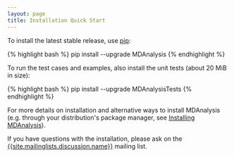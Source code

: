 ```yaml
---
layout: page
title: Installation Quick Start
---
```


To install the latest stable release, use
[pip](http://www.pip-installer.org/en/latest/index.html):

{% highlight bash %}
pip install --upgrade MDAnalysis
{% endhighlight %}

To run the test cases and examples, also install the unit tests (about 20 MiB
in size):

{% highlight bash %}
pip install --upgrade MDAnalysisTests
{% endhighlight %}

For more details on installation and alternative ways to install MDAnalysis
(e.g. through your distribution's package manager, see [Installing
MDAnalysis]({{site.github.wiki}}/Install)).

If you have questions with the installation, please ask on the
[{{site.mailinglists.discussion.name}}]({{site.mailinglists.discussion.url}})
mailing list.
